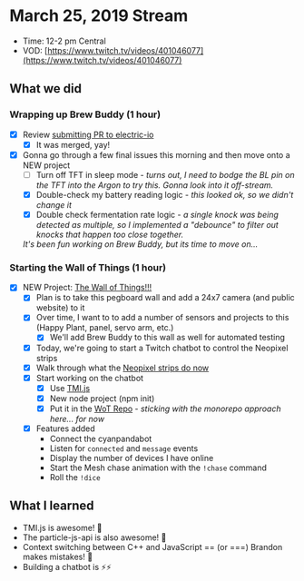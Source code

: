 # March 25, 2019 Stream

- Time: 12-2 pm Central
- VOD: [https://www.twitch.tv/videos/401046077](https://www.twitch.tv/videos/401046077)

## What we did

### Wrapping up Brew Buddy (1 hour)

- [X]  Review [submitting PR to electric-io](https://github.com/noopkat/electric-io/pull/107)
    - [X]  It was merged, yay!
- [X] Gonna go through a few final issues this morning and then move onto a NEW project
    - [ ]  Turn off TFT in sleep mode - *turns out, I need to bodge the BL pin on the TFT into the Argon to try this. Gonna look into it off-stream.*
    - [X]  Double-check my battery reading logic - *this looked ok, so we didn't change it*
    - [X]  Double check fermentation rate logic - *a single knock was being detected as multiple, so I implemented a "debounce" to filter out knocks that happen too close together.*

  *It's been fun working on Brew Buddy, but its time to move on...*

### Starting the Wall of Things (1 hour)

- [X]  NEW Project: [The Wall of Things!!!](https://github.com/bsatrom/wall-of-things)
    - [X]  Plan is to take this pegboard wall and add a 24x7 camera (and public website) to it
    - [X]  Over time, I want to to add a number of sensors and projects to this (Happy Plant, panel, servo arm, etc.)
        - [X]  We'll add Brew Buddy to this wall as well for automated testing
    - [X]  Today, we're going to start a Twitch chatbot to control the Neopixel strips
    - [X]  Walk through what the [Neopixel strips do now](https://github.com/bsatrom/wall-of-things/tree/master/wot-firmware/wot-neopixel-strips)
    - [X]  Start working on the chatbot
        - [X]  Use [TMI.js](https://docs.tmijs.org/v1.2.1/index.html)
        - [X]  New node project (npm init)
        - [X]  Put it in the [WoT Repo](https://github.com/bsatrom/wall-of-things/tree/master/wot-bot) - *sticking with the monorepo approach here... for now*
    - [X] Features added
      - Connect the cyanpandabot
      - Listen for `connected` and `message` events
      - Display the number of devices I have online
      - Start the Mesh chase animation with the `!chase` command
      - Roll the `!dice`

## What I learned

- TMI.js is awesome! 🤖
- The particle-js-api is also awesome! 💙
- Context switching between C++ and JavaScript == (or ===) Brandon makes mistakes! 🤣
- Building a chatbot is ⚡️️️️️️⚡️